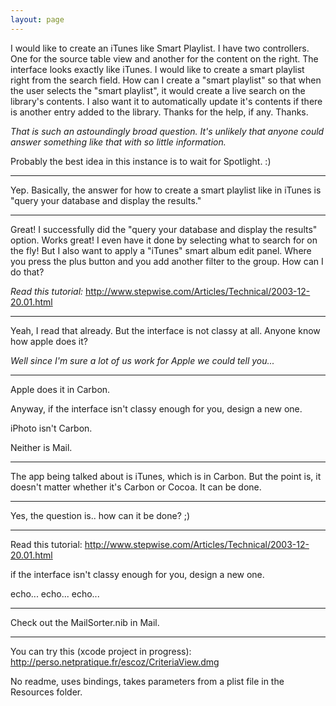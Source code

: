 ```yaml
---
layout: page
---
```


I would like to create an iTunes like Smart Playlist.  I have two controllers.  One for the source table view and another for the content on the right.  The interface looks exactly like iTunes.  I would like to create a smart playlist right from the search field.  How can I create a "smart playlist" so that when the user selects the "smart playlist", it would create a live search on the library's contents.  I also want it to automatically update it's contents if there is another entry added to the library.  Thanks for the help, if any.  Thanks.

*That is such an astoundingly broad question. It's unlikely that anyone could answer something like that with so little information.*

Probably the best idea in this instance is to wait for Spotlight. :)

----

Yep. Basically, the answer for how to create a smart playlist like in iTunes is "query your database and display the results."

----

Great! I successfully did the "query your database and display the results" option.  Works great!  I even have it done by selecting what to search for on the fly!  But I also want to apply a "iTunes" smart album edit panel.  Where you press the plus button and you add another filter to the group.  How can I do that?

*Read this tutorial:* http://www.stepwise.com/Articles/Technical/2003-12-20.01.html

----

Yeah, I read that already.  But the interface is not classy at all.  Anyone know how apple does it?

*Well since I'm sure a lot of us work for Apple we could tell you...*

----

Apple does it in Carbon.

Anyway, if the interface isn't classy enough for you, design a new one.

iPhoto isn't Carbon.

Neither is Mail.

----

The app being talked about is iTunes, which is in Carbon. But the point is, it doesn't matter whether it's Carbon or Cocoa. It can be done.

----

Yes, the question is.. how can it be done? ;)

----

Read this tutorial: http://www.stepwise.com/Articles/Technical/2003-12-20.01.html

if the interface isn't classy enough for you, design a new one.

echo... echo... echo...

----

Check out the MailSorter.nib in Mail.

----

You can try this  (xcode project in progress): http://perso.netpratique.fr/escoz/CriteriaView.dmg

No readme, uses bindings, takes parameters from a plist file in the Resources folder.
